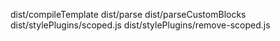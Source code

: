 dist/compileTemplate
dist/parse
dist/parseCustomBlocks
dist/stylePlugins/scoped.js
dist/stylePlugins/remove-scoped.js